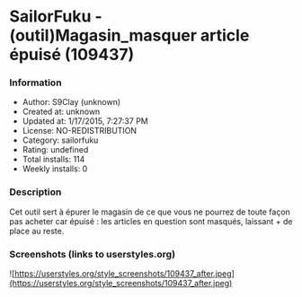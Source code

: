 # SailorFuku - (outil)Magasin_masquer article épuisé (109437)

### Information
- Author: S9Clay (unknown)
- Created at: unknown
- Updated at: 1/17/2015, 7:27:37 PM
- License: NO-REDISTRIBUTION
- Category: sailorfuku
- Rating: undefined
- Total installs: 114
- Weekly installs: 0


### Description
Cet outil sert à épurer le magasin de ce que vous ne pourrez de toute façon pas acheter car épuisé : les articles en question sont masqués, laissant + de place au reste.


### Screenshots (links to userstyles.org)
![https://userstyles.org/style_screenshots/109437_after.jpeg](https://userstyles.org/style_screenshots/109437_after.jpeg)



